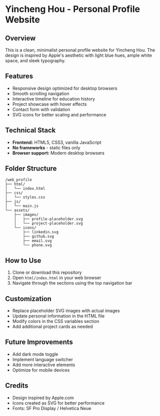 # Yincheng Hou - Personal Profile Website

## Overview
This is a clean, minimalist personal profile website for Yincheng Hou. The design is inspired by Apple's aesthetic with light blue hues, ample white space, and sleek typography.

## Features
- Responsive design optimized for desktop browsers
- Smooth scrolling navigation
- Interactive timeline for education history
- Project showcase with hover effects
- Contact form with validation
- SVG icons for better scaling and performance

## Technical Stack
- **Frontend:** HTML5, CSS3, vanilla JavaScript
- **No frameworks** - static files only
- **Browser support:** Modern desktop browsers

## Folder Structure
```
/web_profile
├── html/
│   └── index.html
├── css/
│   └── styles.css
├── js/
│   └── main.js
└── assets/
    ├── images/
    │   ├── profile-placeholder.svg
    │   └── project-placeholder.svg
    └── icons/
        ├── linkedin.svg
        ├── github.svg
        ├── email.svg
        └── phone.svg
```

## How to Use
1. Clone or download this repository
2. Open `html/index.html` in your web browser
3. Navigate through the sections using the top navigation bar

## Customization
- Replace placeholder SVG images with actual images
- Update personal information in the HTML file
- Modify colors in the CSS variables section
- Add additional project cards as needed

## Future Improvements
- Add dark mode toggle
- Implement language switcher
- Add more interactive elements
- Optimize for mobile devices

## Credits
- Design inspired by Apple.com
- Icons created as SVG for better performance
- Fonts: SF Pro Display / Helvetica Neue